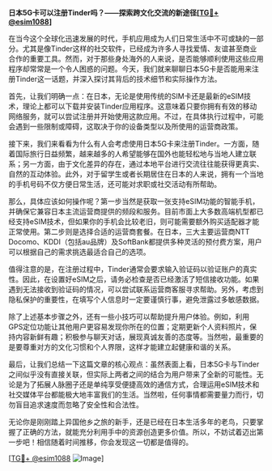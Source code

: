 **日本5G卡可以注册Tinder吗？——探索跨文化交流的新途径[[TG💪+ @esim1088](https://t.me/s/esim1088)]**

在当今这个全球化迅速发展的时代，手机应用成为人们日常生活中不可或缺的一部分。尤其是像Tinder这样的社交软件，已经成为许多人寻找爱情、友谊甚至商业合作的重要工具。然而，对于那些身处海外的人来说，是否能够顺利使用这些应用程序却常常是一个令人困惑的问题。今天，我们就来聊聊日本5G卡是否能用来注册Tinder这一话题，并深入探讨其背后的技术细节和实际操作方法。

首先，让我们明确一点：在日本，无论是使用传统的SIM卡还是最新的eSIM技术，理论上都可以下载并安装Tinder应用程序。这意味着只要你拥有有效的移动网络服务，就可以尝试注册并开始使用这款应用。不过，在具体执行过程中，可能会遇到一些限制或障碍，这取决于你的设备类型以及所使用的运营商政策。

接下来，我们来看看为什么有人会考虑使用日本5G卡来注册Tinder。一方面，随着国际旅行日益频繁，越来越多的人希望能够在国外也能轻松地与当地人建立联系；另一方面，由于文化差异的存在，通过本地平台进行交流往往能获得更真实、自然的互动体验。此外，对于留学生或者长期居住在日本的人来说，拥有一个当地的手机号码不仅方便日常生活，还可能对求职或社交活动有所帮助。

那么，具体应该如何操作呢？第一步当然是获取一张支持eSIM功能的智能手机，并确保它兼容日本主流运营商提供的频段和服务。目前市面上大多数高端机型都已经支持eSIM技术，但如果你的手机会比较老旧，则可能需要额外购买适配器才能正常使用。第二步则是选择合适的运营商套餐。在日本，三大主要运营商NTT Docomo、KDDI（包括au品牌）及SoftBank都提供多种灵活的预付费方案，用户可以根据自己的需求挑选最适合自己的选项。

值得注意的是，在注册过程中，Tinder通常会要求输入验证码以验证账户的真实性。因此，在设置好eSIM之后，请务必检查是否已经激活了短信接收功能。如果遇到无法接收到验证码的情况，可以尝试联系运营商客服寻求帮助。另外，考虑到隐私保护的重要性，在填写个人信息时一定要谨慎行事，避免泄露过多敏感数据。

除了上述基本步骤之外，还有一些小技巧可以帮助提升用户体验。例如，利用GPS定位功能让其他用户更容易发现你所在的位置；定期更新个人资料照片，保持内容新鲜有趣；积极参与聊天对话，展现真诚友善的态度等。当然啦，最重要的是要尊重对方的文化习惯和个人界限，这样才能建立起健康和谐的关系。

最后，让我们总结一下这篇文章的核心观点：虽然表面上看，日本5G卡与Tinder之间似乎没有直接关联，但实际上两者之间的结合为用户带来了全新的可能性。无论是为了拓展人脉圈子还是单纯享受便捷高效的通信方式，合理运用eSIM技术和社交媒体平台都能极大地丰富我们的生活。当然啦，任何事情都需要量力而行，切勿盲目追求速度而忽略了安全性和合法性。

无论你是刚刚踏上异国他乡之旅的新手，还是已经在日本生活多年的老鸟，只要掌握了正确的方法，就能充分利用手中的资源创造更多价值。所以，不妨试着迈出第一步吧！相信随着时间推移，你会发现这一切都是值得的。

[[TG💪+ @esim1088](https://t.me/s/esim1088) ![Image](https://i.postimg.cc/4NQfJmqS/Snipaste-2025-05-13-00-14-12.png)]